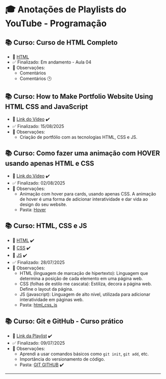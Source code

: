 # 🎓 Anotações de Playlists do YouTube - Programação

## 📚 Curso: Curso de HTML Completo
- 📌 [HTML](https://www.youtube.com/playlist?list=PL2Fdisxwzt_cajoGVWTx44wM6Ht09QJ3A)
- ✅ Finalizado: Em andamento - Aula 04
- 📝 Observações:
  - Comentários
  - Comentários :clock3:

## 📚 Curso: How to Make Portfolio Website Using HTML CSS and JavaScript
- 📌 [Link do Vídeo](https://www.youtube.com/watch?v=jVD9ZmWxhX8&t=2813s) :heavy_check_mark:
- ✅ Finalizado: 15/08/2025
- 📝 Observações:
  - Criação de portfólio com as tecnologias HTML, CSS e JS.
    
## 📚 Curso: Como fazer uma animação com HOVER usando apenas HTML e CSS
- 📌 [Link do Vídeo](https://www.youtube.com/watch?v=J5r_1vB3MWg&t=119s) :heavy_check_mark:
- ✅ Finalizado: 02/08/2025
- 📝 Observações:
  - Animação com hover para cards, usando apenas CSS. A animação de hover é uma forma de adicionar interatividade e dar vida ao design do seu website.
  - Pasta: [Hover](https://github.com/jonfisik/git-classroom/tree/main/programacao/hover_animation)
    
## 📚 Curso: HTML, CSS e JS
- 📌 [HTML](https://www.youtube.com/watch?v=Fhy-5CtVkiM&list=PLhkO7OMKgT_rwCMqErLDnhcxVWy8t0e74&index=8&t=4866s) :heavy_check_mark:
- 📌 [CSS](https://www.youtube.com/watch?v=AB35iSr1YyA&list=PLhkO7OMKgT_rwCMqErLDnhcxVWy8t0e74&index=10) :heavy_check_mark:
- 📌 [JS](https://www.youtube.com/playlist?list=PLhkO7OMKgT_rRK3qvJsZAy3jrkupOxD_h) :heavy_check_mark:
- ✅ Finalizado: 28/07/2025
- 📝 Observações:
  - HTML (linguagem de marcação de hipertexto): Linguagem que determina a posição de cada elemento em uma página web.
  - CSS (folhas de estilo me cascata): Estiliza, decora a página web. Define o layout da página.
  - JS (javascript): Linguagem de alto nível, utilizada para adicionar interatividade em páginas web.
  - Pasta: [html_css_js](https://github.com/jonfisik/git-classroom/tree/main/programacao/html_css_js) 

## 📚 Curso: Git e GitHub - Curso prático
- 📌 [Link da Playlist](https://www.youtube.com/playlist?list=PLbEOwbQR9lqzK14I7OOeREEIE4k6rjgIj) :heavy_check_mark:
- ✅ Finalizado: 09/07/2025
- 📝 Observações:
  - Aprendi a usar comandos básicos como `git init`, `git add`, etc.
  - Importância do versionamento de código.
  - Pasta: [GIT GITHUB](https://github.com/jonfisik/cmd-git) :heavy_check_mark:

---
